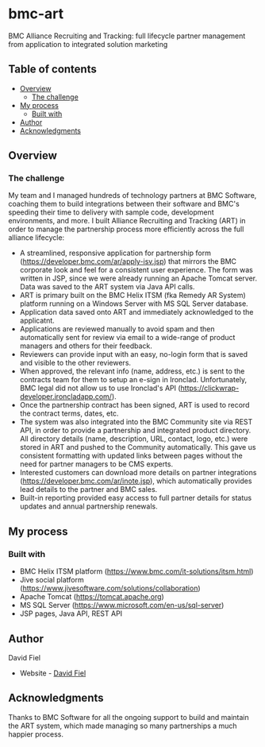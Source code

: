 # bmc-art
BMC Alliance Recruiting and Tracking: full lifecycle partner management from application to integrated solution marketing

## Table of contents

- [Overview](#overview)
  - [The challenge](#the-challenge)
- [My process](#my-process)
  - [Built with](#built-with)
- [Author](#author)
- [Acknowledgments](#acknowledgments)

## Overview

### The challenge

My team and I managed hundreds of technology partners at BMC Software, coaching them to build integrations between their software and BMC's speeding their time to delivery with sample code, development environments, and more. I built Alliance Recruiting and Tracking (ART) in order to manage the partnership process more efficiently across the full alliance lifecycle:

- A streamlined, responsive application for partnership form (https://developer.bmc.com/ar/apply-isv.jsp) that mirrors the BMC corporate look and feel for a consistent user experience. The form was written in JSP, since we were already running an Apache Tomcat server. Data was saved to the ART system via Java API calls.
- ART is primary built on the BMC Helix ITSM (fka Remedy AR System) platform running on a Windows Server with MS SQL Server database.
- Application data saved onto ART and immediately acknowledged to the applicatnt.
- Applications are reviewed manually to avoid spam and then automatically sent for review via email to a wide-range of product managers and others for their feedback.
- Reviewers can provide input with an easy, no-login form that is saved and visible to the other reviewers.
- When approved, the relevant info (name, address, etc.) is sent to the contracts team for them to setup an e-sign in Ironclad. Unfortunately, BMC legal did not allow us to use Ironclad's API (https://clickwrap-developer.ironcladapp.com/).
- Once the partnership contract has been signed, ART is used to record the contract terms, dates, etc.
- The system was also integrated into the BMC Community site via REST API, in order to provide a partnership and integrated product directory. All directory details (name, description, URL, contact, logo, etc.) were stored in ART and pushed to the Community automatically. This gave us consistent formatting with updated links between pages without the need for partner managers to be CMS experts.
- Interested customers can download more details on partner integrations (https://developer.bmc.com/ar/inote.jsp), which automatically provides lead details to the partner and BMC sales.
- Built-in reporting provided easy access to full partner details for status updates and annual partnership renewals.

## My process

### Built with

- BMC Helix ITSM platform (https://www.bmc.com/it-solutions/itsm.html)
- Jive social platform (https://www.jivesoftware.com/solutions/collaboration)
- Apache Tomcat (https://tomcat.apache.org)
- MS SQL Server (https://www.microsoft.com/en-us/sql-server)
- JSP pages, Java API, REST API

## Author

David Fiel

- Website - [David Fiel](https://fiel.us)

## Acknowledgments

Thanks to BMC Software for all the ongoing support to build and maintain the ART system, which made managing so many partnerships a much happier process.
